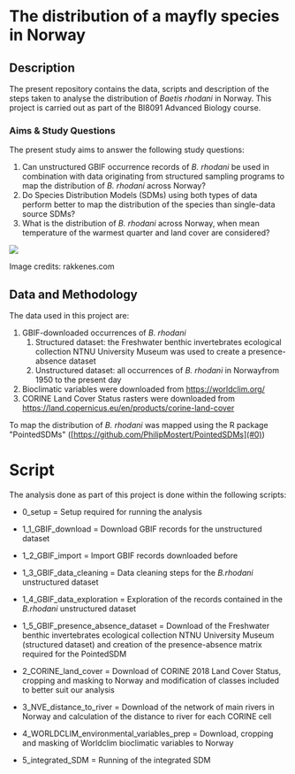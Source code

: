 # The distribution of a mayfly species in Norway

## Description

The present repository contains the data, scripts and description of the steps taken to analyse the distribution of *Baetis rhodani* in Norway. This project is carried out as part of the BI8091 Advanced Biology course.

### Aims & Study Questions

The present study aims to answer the following study questions:

1.  Can unstructured GBIF occurrence records of *B. rhodani* be used in combination with data originating from structured sampling programs to map the distribution of *B. rhodani* across Norway?
2.  Do Species Distribution Models (SDMs) using both types of data perform better to map the distribution of the species than single-data source SDMs?
3.  What is the distribution of *B. rhodani* across Norway, when mean temperature of the warmest quarter and land cover are considered?

![](http://www.rakkenes.com/wp-content/uploads/2017/06/0F5R8264-Edit-Edit-1030x579.jpg)

Image credits: rakkenes.com

## Data and Methodology

The data used in this project are:

1.  GBIF-downloaded occurrences of *B. rhodani*
    1.  Structured dataset: the Freshwater benthic invertebrates ecological collection NTNU University Museum was used to create a presence-absence dataset
    2.  Unstructured dataset: all occurrences of *B. rhodani* in Norwayfrom 1950 to the present day
2.  Bioclimatic variables were downloaded from <https://worldclim.org/>
3.  CORINE Land Cover Status rasters were downloaded from <https://land.copernicus.eu/en/products/corine-land-cover>

To map the distribution of *B. rhodani* was mapped using the R package "PointedSDMs" ([https://github.com/PhilipMostert/PointedSDMs](#0))

# Script

The analysis done as part of this project is done within the following scripts:

-   0_setup = Setup required for running the analysis

-   1_1_GBIF_download = Download GBIF records for the unstructured dataset

-   1_2_GBIF_import = Import GBIF records downloaded before

-   1_3_GBIF_data_cleaning = Data cleaning steps for the *B.rhodani* unstructured dataset

-   1_4_GBIF_data_exploration = Exploration of the records contained in the *B.rhodani* unstructured dataset

-   1_5_GBIF_presence_absence_dataset = Download of the Freshwater benthic invertebrates ecological collection NTNU University Museum (structured dataset) and creation of the presence-absence matrix required for the PointedSDM

-   2_CORINE_land_cover = Download of CORINE 2018 Land Cover Status, cropping and masking to Norway and modification of classes included to better suit our analysis

-   3_NVE_distance_to_river = Download of the network of main rivers in Norway and calculation of the distance to river for each CORINE cell

-   4_WORLDCLIM_environmental_variables_prep = Download, cropping and masking of Worldclim bioclimatic variables to Norway

-   5_integrated_SDM = Running of the integrated SDM
